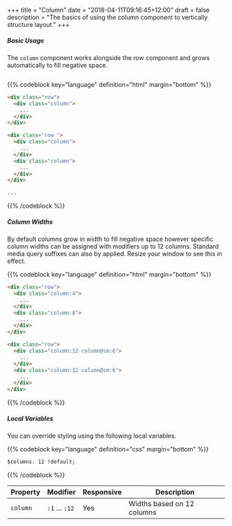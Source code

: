 +++
title = "Column"
date = "2018-04-11T09:16:45+12:00"
draft = false
description = "The basics of using the column component to vertically structure layout."
+++

##### Basic Usage

The `column` component works alongside the row component and grows automatically to fill negative space.

<!-- 12 Columns -->
<div class="row margin-bottom:2">
  <div class="column">
    <div class="padding-top:5 fill:blue-l2">
    </div>
  </div>
  <div class="column">
    <div class="padding-top:5 fill:blue">
    </div>
  </div>
  <div class="column">
    <div class="padding-top:5 fill:blue-l2">
    </div>
  </div>
  <div class="column">
    <div class="padding-top:5 fill:blue">
    </div>
  </div>
  <div class="column">
    <div class="padding-top:5 fill:blue-l2">
    </div>
  </div>
  <div class="column">
    <div class="padding-top:5 fill:blue">
    </div>
  </div>
  <div class="column">
    <div class="padding-top:5 fill:blue-l2">
    </div>
  </div>
  <div class="column">
    <div class="padding-top:5 fill:blue">
    </div>
  </div>
  <div class="column">
    <div class="padding-top:5 fill:blue-l2">
    </div>
  </div>
  <div class="column">
    <div class="padding-top:5 fill:blue">
    </div>
  </div>
  <div class="column">
    <div class="padding-top:5 fill:blue-l2">
    </div>
  </div>
  <div class="column">
    <div class="padding-top:5 fill:blue">
    </div>
  </div>
</div>

<!-- 11 Columns -->
<div class="row margin-bottom:2">
  <div class="column">
    <div class="padding-top:5 fill:blue">
    </div>
  </div>
  <div class="column">
    <div class="padding-top:5 fill:blue-l2">
    </div>
  </div>
  <div class="column">
    <div class="padding-top:5 fill:blue">
    </div>
  </div>
  <div class="column">
    <div class="padding-top:5 fill:blue-l2">
    </div>
  </div>
  <div class="column">
    <div class="padding-top:5 fill:blue">
    </div>
  </div>
  <div class="column">
    <div class="padding-top:5 fill:blue-l2">
    </div>
  </div>
  <div class="column">
    <div class="padding-top:5 fill:blue">
    </div>
  </div>
  <div class="column">
    <div class="padding-top:5 fill:blue-l2">
    </div>
  </div>
  <div class="column">
    <div class="padding-top:5 fill:blue">
    </div>
  </div>
  <div class="column">
    <div class="padding-top:5 fill:blue-l2">
    </div>
  </div>
  <div class="column">
    <div class="padding-top:5 fill:blue">
    </div>
  </div>
</div>

<!-- 10 Columns -->
<div class="row margin-bottom:2">
  <div class="column">
    <div class="padding-top:5 fill:blue-l2">
    </div>
  </div>
  <div class="column">
    <div class="padding-top:5 fill:blue">
    </div>
  </div>
  <div class="column">
    <div class="padding-top:5 fill:blue-l2">
    </div>
  </div>
  <div class="column">
    <div class="padding-top:5 fill:blue">
    </div>
  </div>
  <div class="column">
    <div class="padding-top:5 fill:blue-l2">
    </div>
  </div>
  <div class="column">
    <div class="padding-top:5 fill:blue">
    </div>
  </div>
  <div class="column">
    <div class="padding-top:5 fill:blue-l2">
    </div>
  </div>
  <div class="column">
    <div class="padding-top:5 fill:blue">
    </div>
  </div>
  <div class="column">
    <div class="padding-top:5 fill:blue-l2">
    </div>
  </div>
  <div class="column">
    <div class="padding-top:5 fill:blue">
    </div>
  </div>
</div>

<!-- 9 Columns -->
<div class="row margin-bottom:2">
  <div class="column">
    <div class="padding-top:5 fill:blue">
    </div>
  </div>
  <div class="column">
    <div class="padding-top:5 fill:blue-l2">
    </div>
  </div>
  <div class="column">
    <div class="padding-top:5 fill:blue">
    </div>
  </div>
  <div class="column">
    <div class="padding-top:5 fill:blue-l2">
    </div>
  </div>
  <div class="column">
    <div class="padding-top:5 fill:blue">
    </div>
  </div>
  <div class="column">
    <div class="padding-top:5 fill:blue-l2">
    </div>
  </div>
  <div class="column">
    <div class="padding-top:5 fill:blue">
    </div>
  </div>
  <div class="column">
    <div class="padding-top:5 fill:blue-l2">
    </div>
  </div>
  <div class="column">
    <div class="padding-top:5 fill:blue">
    </div>
  </div>
</div>

<!-- 8 Columns -->
<div class="row margin-bottom:2">
  <div class="column">
    <div class="padding-top:5 fill:blue-l2">
    </div>
  </div>
  <div class="column">
    <div class="padding-top:5 fill:blue">
    </div>
  </div>
  <div class="column">
    <div class="padding-top:5 fill:blue-l2">
    </div>
  </div>
  <div class="column">
    <div class="padding-top:5 fill:blue">
    </div>
  </div>
  <div class="column">
    <div class="padding-top:5 fill:blue-l2">
    </div>
  </div>
  <div class="column">
    <div class="padding-top:5 fill:blue">
    </div>
  </div>
  <div class="column">
    <div class="padding-top:5 fill:blue-l2">
    </div>
  </div>
  <div class="column">
    <div class="padding-top:5 fill:blue">
    </div>
  </div>
</div>

<!-- 7 Columns -->
<div class="row margin-bottom:2">
  <div class="column">
    <div class="padding-top:5 fill:blue">
    </div>
  </div>
  <div class="column">
    <div class="padding-top:5 fill:blue-l2">
    </div>
  </div>
  <div class="column">
    <div class="padding-top:5 fill:blue">
    </div>
  </div>
  <div class="column">
    <div class="padding-top:5 fill:blue-l2">
    </div>
  </div>
  <div class="column">
    <div class="padding-top:5 fill:blue">
    </div>
  </div>
  <div class="column">
    <div class="padding-top:5 fill:blue-l2">
    </div>
  </div>
  <div class="column">
    <div class="padding-top:5 fill:blue">
    </div>
  </div>
</div>

<!-- 6 Columns -->
<div class="row margin-bottom:2">
  <div class="column">
    <div class="padding-top:5 fill:blue-l2">
    </div>
  </div>
  <div class="column">
    <div class="padding-top:5 fill:blue">
    </div>
  </div>
  <div class="column">
    <div class="padding-top:5 fill:blue-l2">
    </div>
  </div>
  <div class="column">
    <div class="padding-top:5 fill:blue">
    </div>
  </div>
  <div class="column">
    <div class="padding-top:5 fill:blue-l2">
    </div>
  </div>
  <div class="column">
    <div class="padding-top:5 fill:blue">
    </div>
  </div>
</div>

<!-- 5 Columns -->
<div class="row margin-bottom:2">
  <div class="column">
    <div class="padding-top:5 fill:blue">
    </div>
  </div>
  <div class="column">
    <div class="padding-top:5 fill:blue-l2">
    </div>
  </div>
  <div class="column">
    <div class="padding-top:5 fill:blue">
    </div>
  </div>
  <div class="column">
    <div class="padding-top:5 fill:blue-l2">
    </div>
  </div>
  <div class="column">
    <div class="padding-top:5 fill:blue">
    </div>
  </div>
</div>

<!-- 4 Columns -->
<div class="row margin-bottom:2">
  <div class="column">
    <div class="padding-top:5 fill:blue-l2">
    </div>
  </div>
  <div class="column">
    <div class="padding-top:5 fill:blue">
    </div>
  </div>
  <div class="column">
    <div class="padding-top:5 fill:blue-l2">
    </div>
  </div>
  <div class="column">
    <div class="padding-top:5 fill:blue">
    </div>
  </div>
</div>

<!-- 3 Columns -->
<div class="row margin-bottom:2">
  <div class="column">
    <div class="padding-top:5 fill:blue">
    </div>
  </div>
  <div class="column">
    <div class="padding-top:5 fill:blue-l2">
    </div>
  </div>
  <div class="column">
    <div class="padding-top:5 fill:blue">
    </div>
  </div>
</div>

<!-- 2 Columns -->
<div class="row margin-bottom:2">
  <div class="column">
    <div class="padding-top:5 fill:blue-l2">
    </div>
  </div>
  <div class="column">
    <div class="padding-top:5 fill:blue">
    </div>
  </div>
</div>

<!-- 1 Columns -->
<div class="row margin-bottom:2">
  <div class="column">
    <div class="padding-top:5 fill:blue">
    </div>
  </div>
</div>


{{% codeblock key="language" definition="html" margin="bottom" %}}
```html
<div class="row">
  <div class="column">
    ...
  </div>
</div>

<div class="row ">
  <div class="column">
    ...
  </div>
  <div class="column">
    ...
  </div>
</div>

...
```
{{% /codeblock %}}

##### Column Widths

By default columns grow in width to fill negative space however specific column widths can be assigned with modifiers up to 12 columns. Standard media query suffixes can also by applied. Resize your window to see this in effect.

<div class="row margin-bottom:2">
  <div class="column:4">
    <div class="padding-top:5 fill:blue">
    </div>
  </div>
  <div class="column:8">
    <div class="padding-top:5 fill:blue-l2">
    </div>
  </div>
</div>

<div class="row margin-bottom:2">
  <div class="column:12 column@sm:6">
    <div class="padding-top:5 fill:blue">
    </div>
  </div>
  <div class="column:12 column@sm:6">
    <div class="padding-top:5 fill:blue-l2">
    </div>
  </div>
</div>

{{% codeblock key="language" definition="html" margin="bottom" %}}
```html
<div class="row">
  <div class="column:4">
    ...
  </div>
  <div class="column:8">
    ...
  </div>
</div>

<div class="row">
  <div class="column:12 column@sm:6">
    ...
  </div>
  <div class="column:12 column@sm:6">
    ...
  </div>
</div>
```
{{% /codeblock %}}

##### Local Variables

You can override styling using the following local variables.

{{% codeblock key="language" definition="css" margin="bottom" %}}
```css
$columns: 12 !default;
```
{{% /codeblock %}}

<table class="table width:100% table:pile table@sm:unpile">
  <thead>
    <tr>
      <th>
        Property
      </th>
      <th>
        Modifier
      </th>
      <th>
        Responsive
      </th>
      <th>
        Description
      </th>
    </tr>
  </thead>
  <tr>
    <td data-label="Properties">
      <code>column</code>
    </td>
    <td data-label="Attributes">
      <code>:1</code> ... <code>:12</code>
    </td>
    <td data-label="Responsive">
      Yes
    </td>
    <td class="row:reverse">
      Widths based on 12 columns
    </td>
  </tr>
</table>
